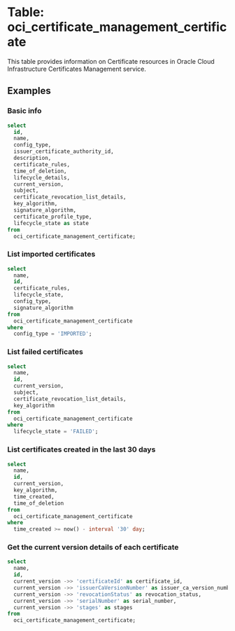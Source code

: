 # Table: oci_certificate_management_certificate

This table provides information on Certificate resources in Oracle Cloud Infrastructure Certificates Management service.


## Examples

### Basic info

```sql
select
  id,
  name,
  config_type,
  issuer_certificate_authority_id,
  description,
  certificate_rules,
  time_of_deletion,
  lifecycle_details,
  current_version,
  subject,
  certificate_revocation_list_details,
  key_algorithm,
  signature_algorithm,
  certificate_profile_type,
  lifecycle_state as state
from
  oci_certificate_management_certificate;
```

### List imported certificates

```sql
select
  name,
  id,
  certificate_rules,
  lifecycle_state,
  config_type,
  signature_algorithm
from
  oci_certificate_management_certificate
where
  config_type = 'IMPORTED';
```

### List failed certificates

```sql
select
  name,
  id,
  current_version,
  subject,
  certificate_revocation_list_details,
  key_algorithm
from
  oci_certificate_management_certificate
where
  lifecycle_state = 'FAILED';
```

### List certificates created in the last 30 days

```sql
select
  name,
  id,
  current_version,
  key_algorithm,
  time_created,
  time_of_deletion
from
  oci_certificate_management_certificate
where
  time_created >= now() - interval '30' day;
```

### Get the current version details of each certificate

```sql
select
  name,
  id,
  current_version ->> 'certificateId' as certificate_id,
  current_version ->> 'issuerCaVersionNumber' as issuer_ca_version_number,
  current_version ->> 'revocationStatus' as revocation_status,
  current_version ->> 'serialNumber' as serial_number,
  current_version ->> 'stages' as stages
from
  oci_certificate_management_certificate;
```